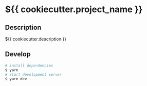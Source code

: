 # ${{ cookiecutter.project_name }}

## Description

${{ cookiecutter.description }}

## Develop

```bash
# install dependencies
$ yarn
# start development server
$ yarn dev
```
